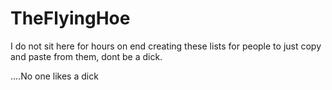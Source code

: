 # TheFlyingHoe
I do not sit here for hours on end creating these lists for people to just copy and paste from them, dont be a dick.



....No one likes a dick
